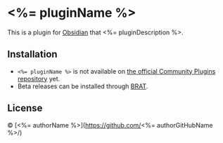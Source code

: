 # <%= pluginName %>

This is a plugin for [Obsidian](https://obsidian.md/) that <%= pluginDescription %>.

## Installation

- `<%= pluginName %>` is not available on [the official Community Plugins repository](https://obsidian.md/plugins) yet.
- Beta releases can be installed through [BRAT](https://github.com/TfTHacker/obsidian42-brat).

## License

 © [<%= authorName %>](https://github.com/<%= authorGitHubName %>/)
